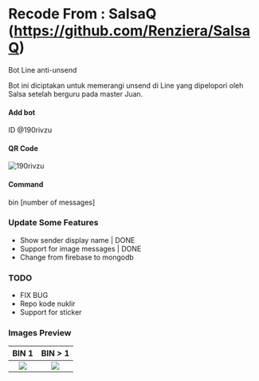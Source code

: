 # Recode From : SalsaQ (https://github.com/Renziera/SalsaQ)
Bot Line anti-unsend

Bot ini diciptakan untuk memerangi unsend di Line yang dipelopori oleh Salsa setelah berguru pada master Juan.

#### Add bot
ID @190rivzu

#### QR Code
![190rivzu](https://user-images.githubusercontent.com/77542170/126722817-ee11a5ee-ee4e-42f7-8f35-279bf5614c37.png)

#### Command
bin [number of messages]

### Update Some Features
* Show sender display name | DONE
* Support for image messages | DONE
* Change from firebase to mongodb

### TODO
* FIX BUG
* Repo kode nuklir
* Support for sticker 

### Images Preview
BIN 1            |  BIN > 1
:-------------------------:|:-------------------------:
![](https://user-images.githubusercontent.com/77542170/126672814-eb82b103-947d-4a51-8b6f-11d18b79f264.png)  |  ![](https://user-images.githubusercontent.com/77542170/126673915-52957b04-7dd4-4370-925e-21d774e43dfd.jpg)

